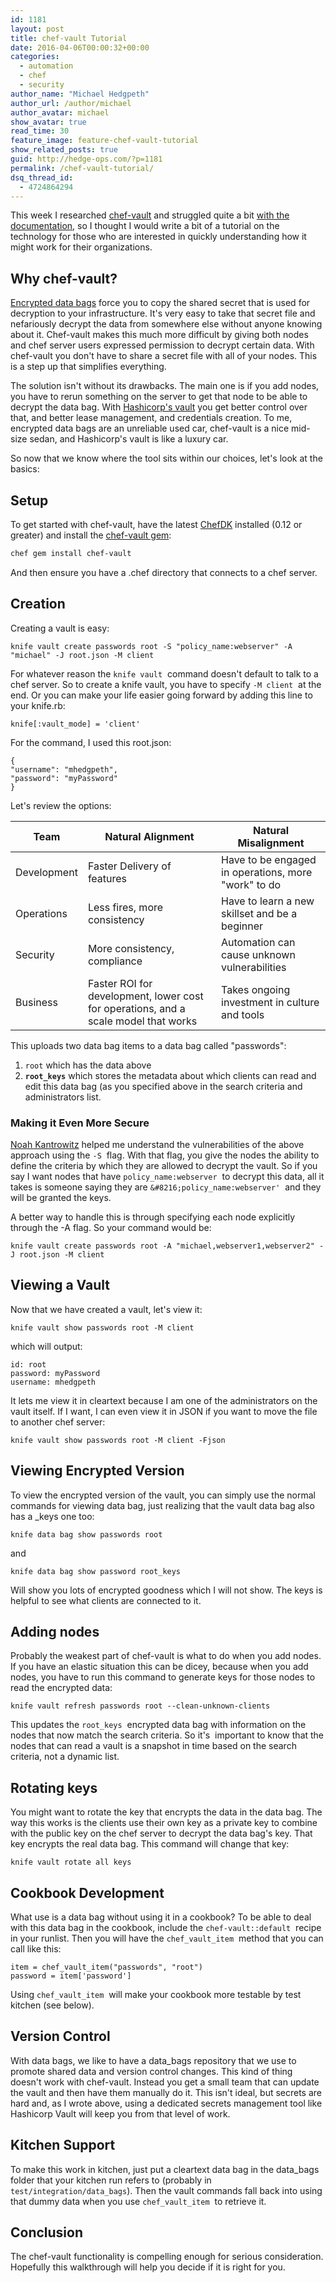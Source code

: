 ```yaml
---
id: 1181
layout: post
title: chef-vault Tutorial
date: 2016-04-06T00:00:32+00:00
categories:
  - automation
  - chef
  - security
author_name: "Michael Hedgpeth"
author_url: /author/michael
author_avatar: michael
show_avatar: true
read_time: 30
feature_image: feature-chef-vault-tutorial 
show_related_posts: true 
guid: http://hedge-ops.com/?p=1181
permalink: /chef-vault-tutorial/
dsq_thread_id:
  - 4724864294
---
```

This week I researched <a href="https://github.com/chef/chef-vault" target="_blank">chef-vault</a> and struggled quite a bit <a href="https://docs.chef.io/chef_vault.html" target="_blank">with the documentation</a>, so I thought I would write a bit of a tutorial on the technology for those who are interested in quickly understanding how it might work for their organizations.

## Why chef-vault?

<a href="https://docs.chef.io/data_bags.html#encrypt-a-data-bag-item" target="_blank">Encrypted data bags</a> force you to copy the shared secret that is used for decryption to your infrastructure. It's very easy to take that secret file and nefariously decrypt the data from somewhere else without anyone knowing about it. Chef-vault makes this much more difficult by giving both nodes and chef server users expressed permission to decrypt certain data. With chef-vault you don't have to share a secret file with all of your nodes. This is a step up that simplifies everything.

The solution isn't without its drawbacks. The main one is if you add nodes, you have to rerun something on the server to get that node to be able to decrypt the data bag. With <a href="https://www.hashicorp.com/blog/vault.html" target="_blank">Hashicorp's vault</a> you get better control over that, and better lease management, and credentials creation. To me, encrypted data bags are an unreliable used car, chef-vault is a nice mid-size sedan, and Hashicorp's vault is like a luxury car.

So now that we know where the tool sits within our choices, let's look at the basics:<!--more-->

## Setup

To get started with chef-vault, have the latest <a href="https://downloads.chef.io/chef-dk/" target="_blank">ChefDK</a> installed (0.12 or greater) and install the <a href="https://rubygems.org/gems/chef-vault/versions/2.8.0" target="_blank">chef-vault gem</a>:

```bash
chef gem install chef-vault
```

And then ensure you have a .chef directory that connects to a chef server.

## Creation

Creating a vault is easy:

```
knife vault create passwords root -S "policy_name:webserver" -A "michael" -J root.json -M client
```

For whatever reason the `knife vault`  command doesn't default to talk to a chef server. So to create a knife vault, you have to specify `-M client`  at the end. Or you can make your life easier going forward by adding this line to your knife.rb:

```
knife[:vault_mode] = 'client'
```

For the command, I used this root.json:
  
```
{
"username": "mhedgpeth",
"password": "myPassword"
}
```

Let's review the options:


| Team        | Natural Alignment                                                                   | Natural Misalignment                                |
|-------------|-------------------------------------------------------------------------------------|-----------------------------------------------------|
| Development | Faster Delivery of features                                                         | Have to be engaged in operations, more "work" to do |
| Operations  | Less fires, more consistency                                                        | Have to learn a new skillset and be a beginner      |
| Security    | More consistency, compliance                                                        | Automation can cause unknown vulnerabilities        |
| Business    | Faster ROI for development, lower cost for operations, and a scale model that works | Takes ongoing investment in culture and tools       |

This uploads two data bag items to a data bag called "passwords":

  1. `root` which has the data above
  2. **`root_keys`**  which stores the metadata about which clients can read and edit this data bag (as you specified above in the search criteria and administrators list.

### Making it Even More Secure

[Noah Kantrowitz](https://coderanger.net/) helped me understand the vulnerabilities of the above approach using the `-S`  flag. With that flag, you give the nodes the ability to define the criteria by which they are allowed to decrypt the vault. So if you say I want nodes that have `policy_name:webserver`  to decrypt this data, all it takes is someone saying they are `&#8216;policy_name:webserver'`  and they will be granted the keys.

A better way to handle this is through specifying each node explicitly through the -A flag. So your command would be:

```
knife vault create passwords root -A "michael,webserver1,webserver2" -J root.json -M client
```

## Viewing a Vault

Now that we have created a vault, let's view it:

```
knife vault show passwords root -M client
```

which will output:

```
id: root
password: myPassword
username: mhedgpeth
```

It lets me view it in cleartext because I am one of the administrators on the vault itself. If I want, I can even view it in JSON if you want to move the file to another chef server:

```
knife vault show passwords root -M client -Fjson
```

## Viewing Encrypted Version

To view the encrypted version of the vault, you can simply use the normal commands for viewing data bag, just realizing that the vault data bag also has a _keys one too:

```
knife data bag show passwords root
```

and

```
knife data bag show password root_keys
```

Will show you lots of encrypted goodness which I will not show. The keys is helpful to see what clients are connected to it.

## Adding nodes

Probably the weakest part of chef-vault is what to do when you add nodes. If you have an elastic situation this can be dicey, because when you add nodes, you have to run this command to generate keys for those nodes to read the encrypted data:

```
knife vault refresh passwords root --clean-unknown-clients
```

This updates the `root_keys`  encrypted data bag with information on the nodes that now match the search criteria. So it's  important to know that the nodes that can read a vault is a snapshot in time based on the search criteria, not a dynamic list.

## Rotating keys

You might want to rotate the key that encrypts the data in the data bag. The way this works is the clients use their own key as a private key to combine with the public key on the chef server to decrypt the data bag's key. That key encrypts the real data bag. This command will change that key:

```
knife vault rotate all keys
```

## Cookbook Development

What use is a data bag without using it in a cookbook? To be able to deal with this data bag in the cookbook, include the `chef-vault::default`  recipe in your runlist. Then you will have the `chef_vault_item`  method that you can call like this:

```
item = chef_vault_item("passwords", "root")
password = item['password']
```

Using `chef_vault_item`  will make your cookbook more testable by test kitchen (see below).

## Version Control

With data bags, we like to have a data_bags repository that we use to promote shared data and version control changes. This kind of thing doesn't work with chef-vault. Instead you get a small team that can update the vault and then have them manually do it. This isn't ideal, but secrets are hard and, as I wrote above, using a dedicated secrets management tool like Hashicorp Vault will keep you from that level of work.

## Kitchen Support

To make this work in kitchen, just put a cleartext data bag in the data\_bags folder that your kitchen run refers to (probably in `test/integration/data_bags`). Then the vault commands fall back into using that dummy data when you use `chef_vault_item`  to retrieve it.

## Conclusion

The chef-vault functionality is compelling enough for serious consideration. Hopefully this walkthrough will help you decide if it is right for you.